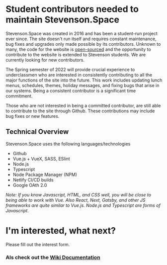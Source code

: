 # Student contributors needed to maintain Stevenson.Space

Stevenson.Space was created in 2016 and has been a student-run project ever since. The site doesn't run itself and requires constant maintenance, bug fixes and upgrades only made possible by its contributors. Unknown to many, the code for the website is [open-sourced](https://opensource.com/resources/what-open-source) and the opportunity to contribute to the website is extended to Stevenson students. We are currently looking for new contributors. 


The Spring semester of 2022 will provide crucial experience to underclassmen who are interested in consistently contributing to all the major functions of the site into the future. This work includes updating lunch menus, schedules, themes, holiday messages, and fixing bugs that arise in our systems. Being a consistent contributor is a significant time commitment.

Those who are not interested in being a committed contributor, are still able to contribute to the site through Github. These contributions may include bug fixes or new features.  

## Technical Overview
Stevenson.Space uses the following languages/technologies

- Github
- Vue.js + VueX, SASS, ESlint
- Node.js
- Typescript
- Node Package Manager (NPM)
- Netlify CI/CD builds
- Google OAth 2.0

*Note: If you know Javascript, HTML, and CSS well, you will be close to being able to work with Vue. Also React, Next, Gatsby, and other JS frameworks are quite similar to Vue.js. Node.js and Typescript are forms of Javascript.*

# I'm interested, what next?

Please fill out the interest form.
### Als check out the [Wiki Documentation](https://github.com/stevenson-space/shs/wiki)
